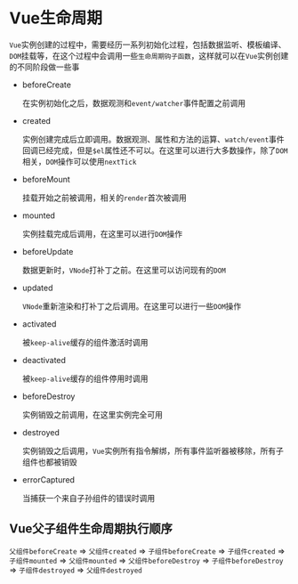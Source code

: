 # Vue生命周期

`Vue`实例创建的过程中，需要经历一系列初始化过程，包括数据监听、模板编译、`DOM`挂载等，在这个过程中会调用一些`生命周期钩子函数`，这样就可以在`Vue`实例创建的不同阶段做一些事

* beforeCreate

  在实例初始化之后，数据观测和`event/watcher`事件配置之前调用

* created

  实例创建完成后立即调用。数据观测、属性和方法的运算、`watch/event`事件回调已经完成，但是`$el`属性还不可以。在这里可以进行大多数操作，除了`DOM`相关，`DOM`操作可以使用`nextTick`

* beforeMount

  挂载开始之前被调用，相关的`render`首次被调用

* mounted

  实例挂载完成后调用，在这里可以进行`DOM`操作

* beforeUpdate

  数据更新时，`VNode`打补丁之前。在这里可以访问现有的`DOM`

* updated

  `VNode`重新渲染和打补丁之后调用。在这里可以进行一些`DOM`操作

* activated

  被`keep-alive`缓存的组件激活时调用

* deactivated

  被`keep-alive`缓存的组件停用时调用

* beforeDestroy

  实例销毁之前调用，在这里实例完全可用

* destroyed

  实例销毁之后调用，`Vue`实例所有指令解绑，所有事件监听器被移除，所有子组件也都被销毁

* errorCaptured

  当捕获一个来自子孙组件的错误时调用

## Vue父子组件生命周期执行顺序

`父组件beforeCreate` => `父组件created` => `子组件beforeCreate` => `子组件created` => `子组件mounted` => `父组件mounted` => `父组件beforeDestroy` => `子组件beforeDestroy` => `子组件destroyed` => `父组件destroyed`